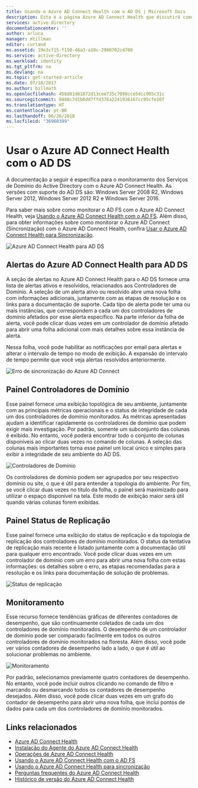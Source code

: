 ```yaml
---
title: Usando o Azure AD Connect Health com o AD DS | Microsoft Docs
description: Esta é a página Azure AD Connect Health que discutirá como monitorar o AD DS.
services: active-directory
documentationcenter: ''
author: arluca
manager: mtillman
editor: curtand
ms.assetid: 19e3cf15-f150-46a3-a10c-2990702cd700
ms.service: active-directory
ms.workload: identity
ms.tgt_pltfrm: na
ms.devlang: na
ms.topic: get-started-article
ms.date: 07/18/2017
ms.author: billmath
ms.openlocfilehash: 458d01d61872d13cee735c7098cce5dcc905c31c
ms.sourcegitcommit: 0408c7d1b6dd7ffd376a2241936167cc95cfe10f
ms.translationtype: HT
ms.contentlocale: pt-BR
ms.lasthandoff: 06/26/2018
ms.locfileid: "36960399"
---
```

# <a name="using-azure-ad-connect-health-with-ad-ds"></a>Usar o Azure AD Connect Health com o AD DS
A documentação a seguir é específica para o monitoramento dos Serviços de Domínio do Active Directory com o Azure AD Connect Health. As versões com suporte do AD DS são: Windows Server 2008 R2, Windows Server 2012, Windows Server 2012 R2 e Windows Server 2016.

Para saber mais sobre como monitorar o AD FS com o Azure AD Connect Health, veja [Usando o Azure AD Connect Health com o AD FS](active-directory-aadconnect-health-adfs.md). Além disso, para obter informações sobre como monitorar o Azure AD Connect (Sincronização) com o Azure AD Connect Health, confira [Usar o Azure AD Connect Health para Sincronização](active-directory-aadconnect-health-sync.md).

![Azure AD Connect Health para AD DS](./media/active-directory-aadconnect-health-adds/domainservicesnapshot.PNG)

## <a name="alerts-for-azure-ad-connect-health-for-ad-ds"></a>Alertas do Azure AD Connect Health para AD DS
A seção de alertas no Azure AD Connect Health para o AD DS fornece uma lista de alertas ativos e resolvidos, relacionados aos Controladores de Domínio. A seleção de um alerta ativo ou resolvido abre uma nova folha com informações adicionais, juntamente com as etapas de resolução e os links para a documentação de suporte. Cada tipo de alerta pode ter uma ou mais instâncias, que correspondem a cada um dos controladores de domínio afetados por esse alerta específico. Na parte inferior da folha de alerta, você pode clicar duas vezes em um controlador de domínio afetado para abrir uma folha adicional com mais detalhes sobre essa instância de alerta.

Nessa folha, você pode habilitar as notificações por email para alertas e alterar o intervalo de tempo no modo de exibição. A expansão do intervalo de tempo permite que você veja alertas resolvidos anteriormente.

![Erro de sincronização do Azure AD Connect](./media/active-directory-aadconnect-health/aadconnect-health-adds-alerts.png)

## <a name="domain-controllers-dashboard"></a>Painel Controladores de Domínio
Esse painel fornece uma exibição topológica de seu ambiente, juntamente com as principais métricas operacionais e o status de integridade de cada um dos controladores de domínio monitorados. As métricas apresentadas ajudam a identificar rapidamente os controladores de domínio que podem exigir mais investigação. Por padrão, somente um subconjunto das colunas é exibido. No entanto, você poderá encontrar todo o conjunto de colunas disponíveis ao clicar duas vezes no comando de colunas. A seleção das colunas mais importantes torna esse painel um local único e simples para exibir a integridade de seu ambiente do AD DS.

![Controladores de Domínio](./media/active-directory-aadconnect-health/aadconnect-health-adds-domainsandsites-dashboard.png)

Os controladores de domínio podem ser agrupados por seu respectivo domínio ou site, o que é útil para entender a topologia do ambiente. Por fim, se você clicar duas vezes no título da folha, o painel será maximizado para utilizar o espaço disponível na tela. Este modo de exibição maior será útil quando várias colunas forem exibidas.

## <a name="replication-status-dashboard"></a>Painel Status de Replicação
Esse painel fornece uma exibição do status de replicação e da topologia de replicação dos controladores de domínio monitorados. O status da tentativa de replicação mais recente é listado juntamente com a documentação útil para qualquer erro encontrado. Você pode clicar duas vezes em um controlador de domínio com um erro para abrir uma nova folha com estas informações: os detalhes sobre o erro, as etapas recomendadas para a resolução e os links para documentação de solução de problemas.

![Status de replicação](./media/active-directory-aadconnect-health/aadconnect-health-adds-replication.png)

## <a name="monitoring"></a>Monitoramento
Esse recurso fornece tendências gráficas de diferentes contadores de desempenho, que são continuamente coletados de cada um dos controladores de domínio monitorados. O desempenho de um controlador de domínio pode ser comparado facilmente em todos os outros controladores de domínio monitorados na floresta. Além disso, você pode ver vários contadores de desempenho lado a lado, o que é útil ao solucionar problemas no ambiente.

![Monitoramento](./media/active-directory-aadconnect-health/aadconnect-health-adds-monitoring.png)

Por padrão, selecionamos previamente quatro contadores de desempenho. No entanto, você pode incluir outros clicando no comando de filtro e marcando ou desmarcando todos os contadores de desempenho desejados. Além disso, você pode clicar duas vezes em um grafo do contador de desempenho para abrir uma nova folha, que inclui pontos de dados para cada um dos controladores de domínio monitorados.

## <a name="related-links"></a>Links relacionados
* [Azure AD Connect Health](active-directory-aadconnect-health.md)
* [Instalação do Agente do Azure AD Connect Health](active-directory-aadconnect-health-agent-install.md)
* [Operações de Azure AD Connect Health](active-directory-aadconnect-health-operations.md)
* [Usando o Azure AD Connect Health com o AD FS](active-directory-aadconnect-health-adfs.md)
* [Usando o Azure AD Connect Health para sincronização](active-directory-aadconnect-health-sync.md)
* [Perguntas frequentes do Azure AD Connect Health](active-directory-aadconnect-health-faq.md)
* [Histórico de versão do Azure AD Connect Health](active-directory-aadconnect-health-version-history.md)

